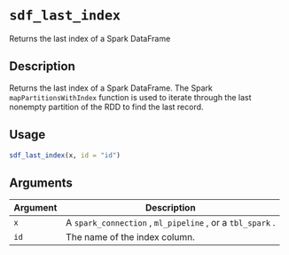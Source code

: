 # `sdf_last_index`

Returns the last index of a Spark DataFrame


## Description

Returns the last index of a Spark DataFrame. The Spark
 `mapPartitionsWithIndex` function is used to iterate
 through the last nonempty partition of the RDD to find the last record.


## Usage

```r
sdf_last_index(x, id = "id")
```


## Arguments

Argument      |Description
------------- |----------------
`x`     |     A `spark_connection` , `ml_pipeline` , or a `tbl_spark` .
`id`     |     The name of the index column.



